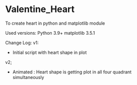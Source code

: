 # Valentine_Heart
To create heart in python and matplotlib module

Used versions:
Python 3.9+
matplotlib 3.5.1

Change Log:
v1: 
- Initial script with heart shape in plot

v2;
- Animated : Heart shape is getting plot in all four quadrant simultaneously 
